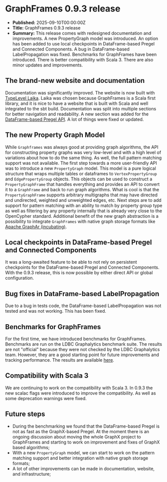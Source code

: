 # GraphFrames 0.9.3 release

- **Published:** 2025-09-10T00:00:00Z
- **Title:** GraphFrames 0.9.3 release
- **Summary:** This release comes with redesigned documentation and improvements. A new PropertyGraph model was introduced. An option has been added to use local checkpoints in DataFrame-based Pregel and Connected Components. A bug in DataFrame-based LabelPropagation was fixed. Benchmarks for GraphFrames have been introduced. There is better compatibility with Scala 3. There are also minor updates and improvements.

## The brand-new website and documentation

Documentation was significantly improved. The website is now built with [TypeLevel Laika](https://typelevel.org/Laika/).
Laika was chosen because GraphFrames is a Scala first library, and it is nice to have a website that is built with Scala
and well integrated to the sbt build. Documentation was split into multiple sections for better navigation and
readability. A new section was added for the [DataFrame-based Pregel API](/04-user-guide/10-pregel.md). A lot of things
were fixed or updated.

## The new Property Graph Model

While `Graphframes` was always good at providing graph algorithms, the API for constructing property graphs was very
low-level and with a high level of variations about how to do the same thing. As well, the full pattern matching support
was not available. The first step towards a more user-friendly API was to introduce a new `PropertyGraph` model. This
model is a pure logical structure that wraps multiple tables or dataframes to `VertexPropertyGroup` and
`EdgePropertyGroup` objects. This objects can be used to construct a `PropertyGraphFrame` that handles everything and
provides an API to convert it to a `GraphFrame` and back to run graph algorithms. What is cool is that the
`PropertyGraphFrame` supports arbitrary multigraphs that may have directed and undirected, weighted and unweighted
edges, etc. Next steps are to add support for pattern matching with an ability to match by property group type as well
as filtering by any property internally that is already very close to the OpenCypher standard. Additional benefit of the
new graph abstraction is a possibility to integrate `GraphFrames` with native graph storage formats
like [Apache GraphAr (incubating)](https://graphar.apache.org/).

## Local checkpoints in DataFrame-based Pregel and Connected Components

It was a long-awaited feature to be able to not rely on persistent checkpoints for the DataFrame-based Pregel and
Connected Components. With the 0.9.3 release, this is now possible by either direct API or global configuration.

## Bug fixes in DataFrame-based LabelPropagation

Due to a bug in tests code, the DataFrame-based LabelPropagation was not tested and was not working. This has been
fixed.

## Benchmarks for GraphFrames

For the first time, we have introduced benchmarks for GraphFrames. Benchmarks are run on the LDBC Graphalytics benchmark
suite. The results are not "official" because they were not checked by the LDBC Graphalytics team. However, they are a
good starting point for future improvements and tracking performance. The results are
available [here](/01-about/03-benchmarks.md).

## Compatibility with Scala 3

We are continuing to work on the compatibility with Scala 3. In 0.9.3 the new scalac flags were introduced to improve
the compatibility. As well as some deprecation warnings were fixed.

## Future steps

- During the benchmarking we found that the DataFrame-based Pregel is not as fast as the GraphX-based Pregel. At the
  moment there is an ongoing discussion about moving the whole GraphX project to GraphFrames and starting to work on
  improvement and fixes of GraphX based algorithms;
- With a new `PropertyGraph` model, we can start to work on the pattern matching support and better integration with
  native graph storage formats;
- A lot of other improvements can be made in documentation, website, and infrastructure;
